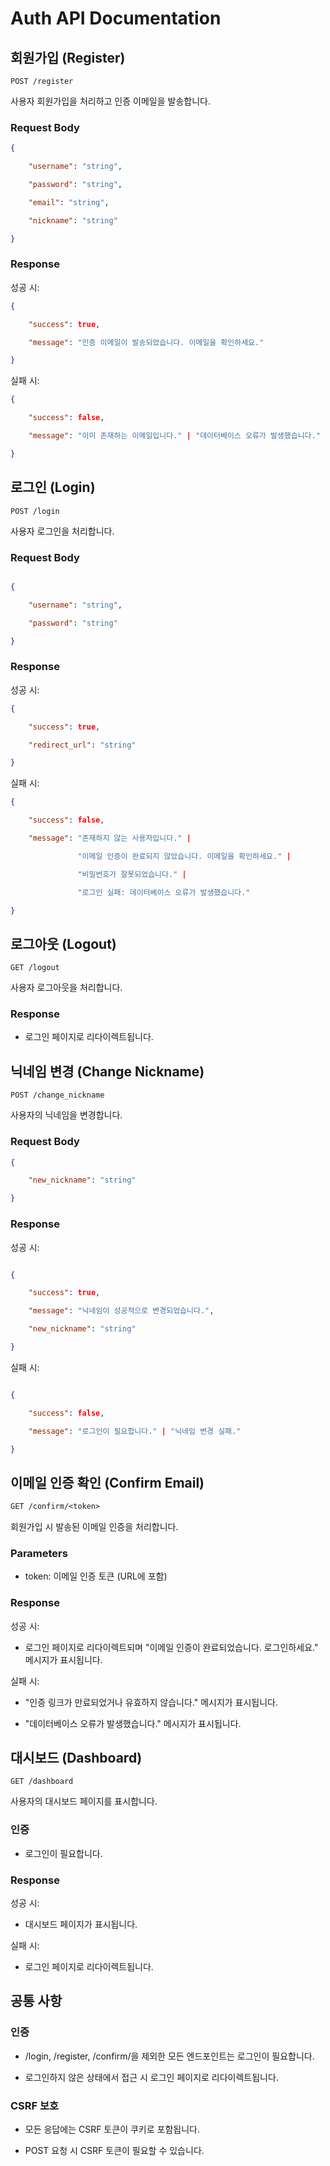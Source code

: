 # Auth API Documentation

## 회원가입 (Register)

```
POST /register
```

사용자 회원가입을 처리하고 인증 이메일을 발송합니다.

### Request Body

```json
{

    "username": "string",

    "password": "string",

    "email": "string",

    "nickname": "string"

}
```

### Response

성공 시:
```json
{

    "success": true,

    "message": "인증 이메일이 발송되었습니다. 이메일을 확인하세요."

}
```

실패 시:
```json
{

    "success": false,

    "message": "이미 존재하는 이메일입니다." | "데이터베이스 오류가 발생했습니다."

}
```


## 로그인 (Login)

```
POST /login
```

사용자 로그인을 처리합니다.

### Request Body
```json

{

    "username": "string",

    "password": "string"

}
```

### Response

성공 시:

```json
{

    "success": true,

    "redirect_url": "string"

}
```

실패 시:
```json
{

    "success": false,

    "message": "존재하지 않는 사용자입니다." | 

               "이메일 인증이 완료되지 않았습니다. 이메일을 확인하세요." |

               "비밀번호가 잘못되었습니다." |

               "로그인 실패: 데이터베이스 오류가 발생했습니다."

}
```

## 로그아웃 (Logout)

```
GET /logout
```

사용자 로그아웃을 처리합니다.

### Response

- 로그인 페이지로 리다이렉트됩니다.

## 닉네임 변경 (Change Nickname)

```
POST /change_nickname
```


사용자의 닉네임을 변경합니다.

### Request Body

```json
{

    "new_nickname": "string"

}
```

### Response

성공 시:
```json

{

    "success": true,

    "message": "닉네임이 성공적으로 변경되었습니다.",

    "new_nickname": "string"

}

```
실패 시:
```json

{

    "success": false,

    "message": "로그인이 필요합니다." | "닉네임 변경 실패."

}
```

## 이메일 인증 확인 (Confirm Email)

```jsp
GET /confirm/<token>
```

회원가입 시 발송된 이메일 인증을 처리합니다.

### Parameters 

- token: 이메일 인증 토큰 (URL에 포함)

### Response

성공 시:

- 로그인 페이지로 리다이렉트되며 "이메일 인증이 완료되었습니다. 로그인하세요." 메시지가 표시됩니다.

실패 시:

- "인증 링크가 만료되었거나 유효하지 않습니다." 메시지가 표시됩니다.

- "데이터베이스 오류가 발생했습니다." 메시지가 표시됩니다.

## 대시보드 (Dashboard)
```
GET /dashboard
```


사용자의 대시보드 페이지를 표시합니다.

### 인증

- 로그인이 필요합니다.

### Response

성공 시:

- 대시보드 페이지가 표시됩니다.

실패 시:

- 로그인 페이지로 리다이렉트됩니다.

## 공통 사항

### 인증

- /login, /register, /confirm/<token>을 제외한 모든 엔드포인트는 로그인이 필요합니다.

- 로그인하지 않은 상태에서 접근 시 로그인 페이지로 리다이렉트됩니다.

### CSRF 보호

- 모든 응답에는 CSRF 토큰이 쿠키로 포함됩니다.

- POST 요청 시 CSRF 토큰이 필요할 수 있습니다.